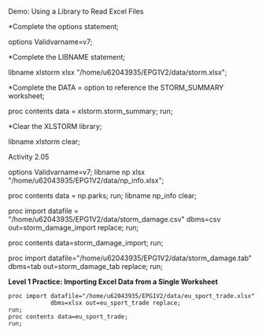 Demo: Using a Library to Read Excel Files

*Complete the options statement;

options Validvarname=v7;

*Complete the LIBNAME statement;

libname xlstorm xlsx "/home/u62043935/EPG1V2/data/storm.xlsx";

*Complete the DATA = option to reference the STORM_SUMMARY worksheet;

proc contents data = xlstorm.storm_summary;
run;

*Clear the XLSTORM library;

libname xlstorm clear;

Activity 2.05

options Validvarname=v7;
libname np xlsx "/home/u62043935/EPG1V2/data/np_info.xlsx";

proc contents data = np.parks;
run;
libname np_info clear;

proc import datafile = "/home/u62043935/EPG1V2/data/storm_damage.csv" dbms=csv
			out=storm_damage_import replace;
run;

proc contents data=storm_damage_import;
run;

proc import datafile="/home/u62043935/EPG1V2/data/storm_damage.tab"
            dbms=tab out=storm_damage_tab replace;
run;






**Level 1 Practice: Importing Excel Data from a Single Worksheet**

```
proc import datafile="/home/u62043935/EPG1V2/data/eu_sport_trade.xlsx"
            dbms=xlsx out=eu_sport_trade replace;
run;
proc contents data=eu_sport_trade;
run;
```
